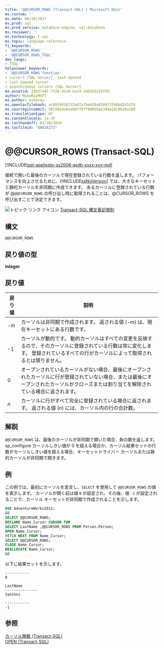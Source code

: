 ```yaml
---
title: '@@CURSOR_ROWS (Transact-SQL) | Microsoft Docs'
ms.custom: ''
ms.date: 08/18/2017
ms.prod: sql
ms.prod_service: database-engine, sql-database
ms.reviewer: ''
ms.technology: t-sql
ms.topic: language-reference
f1_keywords:
- '@@CURSOR_ROWS'
- '@@CURSOR_ROWS_TSQL'
dev_langs:
- TSQL
helpviewer_keywords:
- '@@CURSOR_ROWS function'
- cursors [SQL Server], last-opened
- last-opened cursor
- asynchronous cursors [SQL Server]
ms.assetid: 31bd7a97-7f28-42a8-ba24-24d16d22973d
author: MikeRayMSFT
ms.author: mikeray
ms.openlocfilehash: ec6830916132a87a7beb50a8509f2f46bd2d1d74
ms.sourcegitcommit: 58158eda0aa0d7f87f9d958ae349a14c0ba8a209
ms.translationtype: HT
ms.contentlocale: ja-JP
ms.lasthandoff: 03/30/2020
ms.locfileid: "68026273"
---
```

# <a name="x40x40cursor_rows-transact-sql"></a>&#x40;&#x40;CURSOR_ROWS (Transact-SQL)
[!INCLUDE[tsql-appliesto-ss2008-asdb-xxxx-xxx-md](../../includes/tsql-appliesto-ss2008-asdb-xxxx-xxx-md.md)]

接続で開いた最後のカーソルで現在登録されている行数を返します。 パフォーマンスを向上させるために、[!INCLUDE[ssNoVersion](../../includes/ssnoversion-md.md)] では、大きなキーセットと静的カーソルを非同期に作成できます。 あるカーソルに登録されている行数が @`@@CURSOR_ROWS` の呼び出し時に取得されることは、@CURSOR_ROWS を呼び出すことで決定できます。
  
![トピック リンク アイコン](../../database-engine/configure-windows/media/topic-link.gif "トピック リンク アイコン") [Transact-SQL 構文表記規則](../../t-sql/language-elements/transact-sql-syntax-conventions-transact-sql.md)
  
## <a name="syntax"></a>構文  
  
```
@@CURSOR_ROWS  
```  
  
## <a name="return-types"></a>戻り値の型
**integer**
  
## <a name="return-value"></a>戻り値  
  
|戻り値|説明|  
|---|---|
|-*m*|カーソルは非同期で作成されます。 返される値 (-*m*) は、現在キーセットにある行数です。|  
|-1|カーソルが動的です。 動的カーソルはすべての変更を反映するので、そのカーソルに登録されている行数は常に変化します。 登録されているすべての行がカーソルによって取得されるとは限りません。|  
|0|オープンされているカーソルがない場合、最後にオープンされたカーソルに行が登録されていない場合、または最後にオープンされたカーソルがクローズまたは割り当てを解除されている場合に返されます。|  
|*n*|カーソルに行がすべて完全に登録されている場合に返されます。 返される値 (*n*) には、カーソル内の行の合計数。|  
  
## <a name="remarks"></a>解説  
`@@CURSOR_ROWS` は、最後のカーソルが非同期で開いた場合、負の数を返します。 sp_configure カーソルしきい値が 0 を超える場合か、カーソル結果セットの行数がカーソルしきい値を超える場合、キーセットドライバー カーソルまたは静的カーソルが非同期で開きます。
  
## <a name="examples"></a>例  
この例では、最初にカーソルを宣言し、`SELECT` を使用して `@@CURSOR_ROWS` の値を表示します。 カーソルが開く前は値 `0` が設定され、その後、値 `-1` が設定されることで、カーソル キーセットが非同期で作成されることを示します。
  
```sql
USE AdventureWorks2012;  
GO  
SELECT @@CURSOR_ROWS;  
DECLARE Name_Cursor CURSOR FOR  
SELECT LastName ,@@CURSOR_ROWS FROM Person.Person;  
OPEN Name_Cursor;  
FETCH NEXT FROM Name_Cursor;  
SELECT @@CURSOR_ROWS;  
CLOSE Name_Cursor;  
DEALLOCATE Name_Cursor;  
GO             
```  
  
以下に結果セットを示します。
  
```
-----------
0  
```

```
LastName
---------------
Sanchez
```

```
-----------
-1
```  
  
## <a name="see-also"></a>参照
[カーソル関数 &#40;Transact-SQL&#41;](../../t-sql/functions/cursor-functions-transact-sql.md)  
[OPEN &#40;Transact-SQL&#41;](../../t-sql/language-elements/open-transact-sql.md)
  
  

